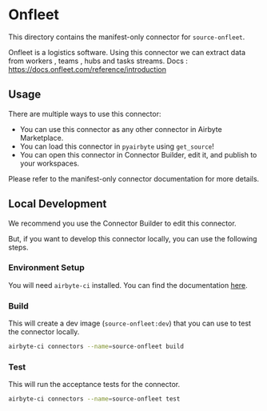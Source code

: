 # Onfleet
This directory contains the manifest-only connector for `source-onfleet`.

Onfleet is a logistics software.
Using this connector we can extract data from workers , teams , hubs and tasks streams.
Docs : https://docs.onfleet.com/reference/introduction

## Usage
There are multiple ways to use this connector:
- You can use this connector as any other connector in Airbyte Marketplace.
- You can load this connector in `pyairbyte` using `get_source`!
- You can open this connector in Connector Builder, edit it, and publish to your workspaces.

Please refer to the manifest-only connector documentation for more details.

## Local Development
We recommend you use the Connector Builder to edit this connector.

But, if you want to develop this connector locally, you can use the following steps.

### Environment Setup
You will need `airbyte-ci` installed. You can find the documentation [here](airbyte-ci).

### Build
This will create a dev image (`source-onfleet:dev`) that you can use to test the connector locally.
```bash
airbyte-ci connectors --name=source-onfleet build
```

### Test
This will run the acceptance tests for the connector.
```bash
airbyte-ci connectors --name=source-onfleet test
```

